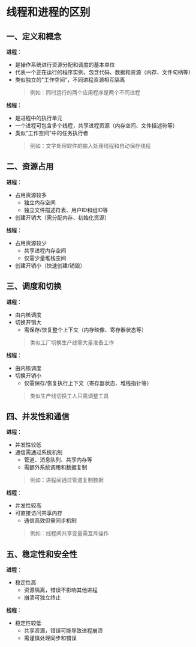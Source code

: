 # 线程和进程的区别

## 一、定义和概念

**进程**：
- 是操作系统进行资源分配和调度的基本单位
- 代表一个正在运行的程序实例，包含代码、数据和资源（内存、文件句柄等）
- 类似独立的"工作空间"，不同进程资源相互隔离
  > 例如：同时运行的两个应用程序是两个不同进程

**线程**：
- 是进程中的执行单元
- 一个进程可包含多个线程，共享进程资源（内存空间、文件描述符等）
- 类似"工作空间"中的任务执行者
  > 例如：文字处理软件的输入处理线程和自动保存线程

## 二、资源占用

**进程**：
- 占用资源较多
  - 独立内存空间
  - 独立文件描述符表、用户ID和组ID等
- 创建开销大（需分配内存、初始化资源）

**线程**：
- 占用资源较少
  - 共享进程内存空间
  - 仅需少量堆栈空间
- 创建开销小（快速创建/销毁）

## 三、调度和切换

**进程**：
- 由内核调度
- 切换开销大
  - 需保存/恢复整个上下文（内存映像、寄存器状态等）
  > 类似工厂切换生产线需大量准备工作

**线程**：
- 由内核调度
- 切换开销小
  - 仅需保存/恢复执行上下文（寄存器状态、堆栈指针等）
  > 类似生产线切换工人只需调整工具

## 四、并发性和通信

**进程**：
- 并发性较低
- 通信需通过系统机制
  - 管道、消息队列、共享内存等
  - 需额外系统调用和数据复制
  > 例如：进程间通过管道复制数据

**线程**：
- 并发性较高
- 可直接访问共享内存
  - 通信高效但需同步机制
  > 例如：线程间共享变量需互斥操作

## 五、稳定性和安全性

**进程**：
- 稳定性高
  - 资源隔离，错误不影响其他进程
  - 崩溃可独立终止

**线程**：
- 稳定性较低
  - 共享资源，错误可能导致进程崩溃
  - 需谨慎处理同步和错误